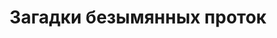 ---
title: Загадки безымянных проток
location: У протоки Шалангуш, Куйбышевское водохранилище на реке Волга. Граница республик Марий Эл и Чувашия, Россия
thumb_width: 300
taxonomy:
    tag:
        - main_gallery
---